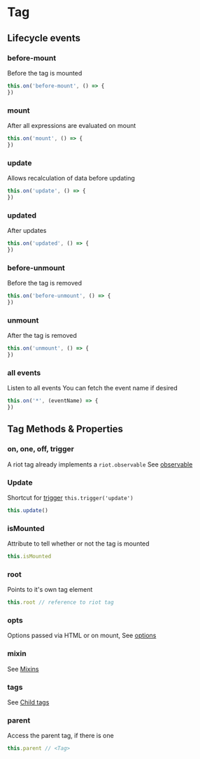 # Tag

## Lifecycle events

### before-mount

Before the tag is mounted

```js
this.on('before-mount', () => {
})
```

### mount


After all expressions are evaluated on mount

```js
this.on('mount', () => {
})
```

### update

Allows recalculation of data before updating

```js
this.on('update', () => {
})
```

### updated

After updates

```js
this.on('updated', () => {
})
```

### before-unmount

Before the tag is removed

```js
this.on('before-unmount', () => {
})
```

### unmount

After the tag is removed

```js
this.on('unmount', () => {
})
```

### all events

Listen to all events
You can fetch the event name if desired

```js
this.on('*', (eventName) => {
})
```

## Tag Methods & Properties

### on, one, off, trigger

A riot tag already implements a `riot.observable`
See [observable](#observable)

### Update

Shortcut for [trigger](#observable-trigger) `this.trigger('update')`

```js
this.update()
```

### isMounted

Attribute to tell whether or not the tag is mounted

```js
this.isMounted
```

### root

Points to it's own tag element

```js
this.root // reference to riot tag
```

### opts

Options passed via HTML or on mount, See [options](#options)

### mixin

See [Mixins](#mixins)


### tags

See [Child tags](#templating-child-tags)

### parent

Access the parent tag, if there is one

```js
this.parent // <Tag>
```

